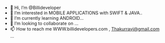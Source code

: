 - 👋 Hi, I’m @Billideveloper
- 👀 I’m interested in MOBILE APPLICATIONS with SWIFT & JAVA..
- 🌱 I’m currently learning ANDROID...
- 💞️ I’m looking to collaborate on ...
- 📫 How to reach me WWW.billidevelopers.com , Thakurravj@gmail.com ...

<!---
Billideveloper/Billideveloper is a ✨ special ✨ repository because its `README.md` (this file) appears on your GitHub profile.
You can click the Preview link to take a look at your changes.
--->
